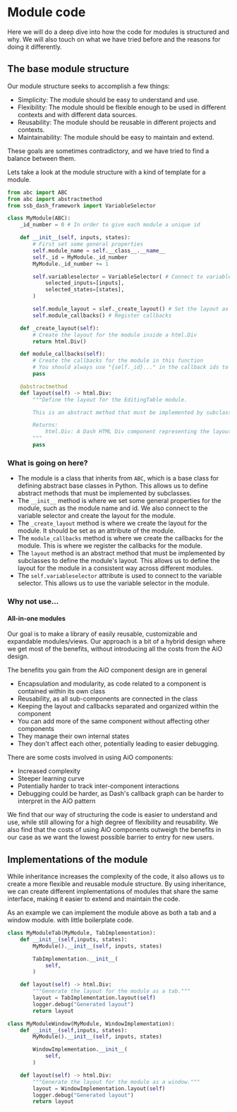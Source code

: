 # Module code

Here we will do a deep dive into how the code for modules is structured and why. We will also touch on what we have tried before and the reasons for doing it differently.

## The base module structure

Our module structure seeks to accomplish a few things:
- Simplicity: The module should be easy to understand and use.
- Flexibility: The module should be flexible enough to be used in different contexts and with different data sources.
- Reusability: The module should be reusable in different projects and contexts.
- Maintainability: The module should be easy to maintain and extend.

These goals are sometimes contradictory, and we have tried to find a balance between them.

Lets take a look at the module structure with a kind of template for a module.

```python
from abc import ABC
from abc import abstractmethod
from ssb_dash_framework import VariableSelector

class MyModule(ABC):
    _id_number = 0 # In order to give each module a unique id

    def __init__(self, inputs, states):
        # First set some general properties
        self.module_name = self.__class__.__name__
        self._id = MyModule._id_number
        MyModule._id_number += 1

        self.variableselector = VariableSelector( # Connect to variable selector
            selected_inputs=[inputs],
            selected_states=[states],
        )

        self.module_layout = slef._create_layout() # Set the layout as an attribute
        self.module_callbacks() # Register callbacks

    def _create_layout(self):
        # Create the layout for the module inside a html.Div
        return html.Div()

    def module_callbacks(self):
        # Create the callbacks for the module in this function
        # You should always use "{self._id}..." in the callback ids to make sure the ids are unique
        pass

    @abstractmethod
    def layout(self) -> html.Div:
        """Define the layout for the EditingTable module.

        This is an abstract method that must be implemented by subclasses to define the module's layout.

        Returns:
            html.Div: A Dash HTML Div component representing the layout of the module.
        """
        pass
```

### What is going on here?

- The module is a class that inherits from `ABC`, which is a base class for defining abstract base classes in Python. This allows us to define abstract methods that must be implemented by subclasses.
- The `__init__` method is where we set some general properties for the module, such as the module name and id. We also connect to the variable selector and create the layout for the module.
- The `_create_layout` method is where we create the layout for the module. It should be set as an attribute of the module.
- The `module_callbacks` method is where we create the callbacks for the module. This is where we register the callbacks for the module.
- The `layout` method is an abstract method that must be implemented by subclasses to define the module's layout. This allows us to define the layout for the module in a consistent way across different modules.
- The `self.variableselector` attribute is used to connect to the variable selector. This allows us to use the variable selector in the module.

### Why not use...

#### All-in-one modules

Our goal is to make a library of easily reusable, customizable and expandable modules/views. Our approach is a bit of a hybrid design where we get most of the benefits, without introducing all the costs from the AiO design.

The benefits you gain from the AiO component design are in general
- Encapsulation and modularity, as code related to a component is contained within its own class
- Reusability, as all sub-components are connected in the class
- Keeping the layout and callbacks separated and organized within the component
- You can add more of the same component without affecting other components
- They manage their own internal states
- They don't affect each other, potentially leading to easier debugging.

There are some costs involved in using AiO components:
- Increased complexity
- Steeper learning curve
- Potentially harder to track inter-component interactions
- Debugging could be harder, as Dash's callback graph can be harder to interpret in the AiO pattern

We find that our way of structuring the code is easier to understand and use, while still allowing for a high degree of flexibility and reusability. We also find that the costs of using AiO components outweigh the benefits in our case as we want the lowest possible barrier to entry for new users.

## Implementations of the module

While inheritance increases the complexity of the code, it also allows us to create a more flexible and reusable module structure. By using inheritance, we can create different implementations of modules that share the same interface, making it easier to extend and maintain the code.

As an example we can implement the module above as both a tab and a window module. with little boilerplate code.

```python
class MyModuleTab(MyModule, TabImplementation):
    def __init__(self,inputs, states):
        MyModule().__init__(self, inputs, states)

        TabImplementation.__init__(
            self,
        )

    def layout(self) -> html.Div:
        """Generate the layout for the module as a tab."""
        layout = TabImplementation.layout(self)
        logger.debug("Generated layout")
        return layout

class MyModuleWindow(MyModule, WindowImplementation):
    def __init__(self,inputs, states):
        MyModule().__init__(self, inputs, states)

        WindowImplementation.__init__(
            self,
        )

    def layout(self) -> html.Div:
        """Generate the layout for the module as a window."""
        layout = WindowImplementation.layout(self)
        logger.debug("Generated layout")
        return layout
```